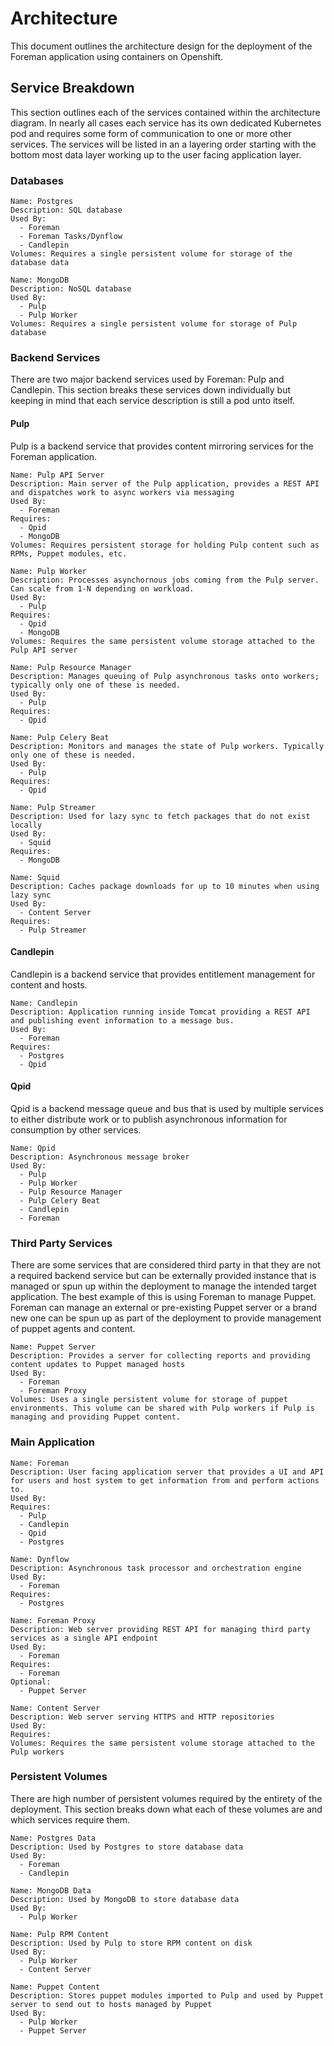 # Architecture

This document outlines the architecture design for the deployment of the Foreman application using containers on Openshift.

## Service Breakdown

This section outlines each of the services contained within the architecture diagram. In nearly all cases each service has its own dedicated Kubernetes pod and requires some form of communication to one or more other services. The services will be listed in an a layering order starting with the bottom most data layer working up to the user facing application layer.

### Databases

    Name: Postgres
    Description: SQL database
    Used By:
      - Foreman
      - Foreman Tasks/Dynflow
      - Candlepin
    Volumes: Requires a single persistent volume for storage of the database data

    Name: MongoDB
    Description: NoSQL database
    Used By:
      - Pulp
      - Pulp Worker
    Volumes: Requires a single persistent volume for storage of Pulp database

### Backend Services

There are two major backend services used by Foreman: Pulp and Candlepin. This section breaks these services down individually but keeping in mind that each service description is still a pod unto itself.

#### Pulp

Pulp is a backend service that provides content mirroring services for the Foreman application.

    Name: Pulp API Server
    Description: Main server of the Pulp application, provides a REST API and dispatches work to async workers via messaging
    Used By:
      - Foreman
    Requires:
      - Qpid
      - MongoDB
    Volumes: Requires persistent storage for holding Pulp content such as RPMs, Puppet modules, etc.

    Name: Pulp Worker
    Description: Processes asynchornous jobs coming from the Pulp server. Can scale from 1-N depending on workload.
    Used By:
      - Pulp
    Requires:
      - Qpid
      - MongoDB
    Volumes: Requires the same persistent volume storage attached to the Pulp API server

    Name: Pulp Resource Manager
    Description: Manages queuing of Pulp asynchronous tasks onto workers; typically only one of these is needed.
    Used By:
      - Pulp
    Requires:
      - Qpid

    Name: Pulp Celery Beat
    Description: Monitors and manages the state of Pulp workers. Typically only one of these is needed.
    Used By:
      - Pulp
    Requires:
      - Qpid

    Name: Pulp Streamer
    Description: Used for lazy sync to fetch packages that do not exist locally
    Used By:
      - Squid
    Requires:
      - MongoDB

    Name: Squid
    Description: Caches package downloads for up to 10 minutes when using lazy sync
    Used By:
      - Content Server
    Requires:
      - Pulp Streamer

#### Candlepin

Candlepin is a backend service that provides entitlement management for content and hosts.

    Name: Candlepin
    Description: Application running inside Tomcat providing a REST API and publishing event information to a message bus.
    Used By:
      - Foreman
    Requires:
      - Postgres
      - Qpid

#### Qpid

Qpid is a backend message queue and bus that is used by multiple services to either distribute work or to publish asynchronous information for consumption by other services.

    Name: Qpid
    Description: Asynchronous message broker
    Used By:
      - Pulp
      - Pulp Worker
      - Pulp Resource Manager
      - Pulp Celery Beat
      - Candlepin
      - Foreman

### Third Party Services

There are some services that are considered third party in that they are not a required backend service but can be externally provided instance that is managed or spun up within the deployment to manage the intended target application. The best example of this is using Foreman to manage Puppet. Foreman can manage an external or pre-existing Puppet server or a brand new one can be spun up as part of the deployment to provide management of puppet agents and content.

    Name: Puppet Server
    Description: Provides a server for collecting reports and providing content updates to Puppet managed hosts
    Used By:
      - Foreman
      - Foreman Proxy
    Volumes: Uses a single persistent volume for storage of puppet environments. This volume can be shared with Pulp workers if Pulp is managing and providing Puppet content.

### Main Application

    Name: Foreman
    Description: User facing application server that provides a UI and API for users and host system to get information from and perform actions to.
    Used By:
    Requires:
      - Pulp
      - Candlepin
      - Qpid
      - Postgres

    Name: Dynflow
    Description: Asynchronous task processor and orchestration engine
    Used By:
      - Foreman
    Requires:
      - Postgres

    Name: Foreman Proxy
    Description: Web server providing REST API for managing third party services as a single API endpoint
    Used By:
      - Foreman
    Requires:
      - Foreman
    Optional:
      - Puppet Server

    Name: Content Server
    Description: Web server serving HTTPS and HTTP repositories
    Used By:
    Requires:
    Volumes: Requires the same persistent volume storage attached to the Pulp workers

### Persistent Volumes

There are high number of persistent volumes required by the entirety of the deployment. This section breaks down what each of these volumes are and which services require them.

    Name: Postgres Data
    Description: Used by Postgres to store database data
    Used By:
      - Foreman
      - Candlepin

    Name: MongoDB Data
    Description: Used by MongoDB to store database data
    Used By:
      - Pulp Worker

    Name: Pulp RPM Content
    Description: Used by Pulp to store RPM content on disk
    Used By:
      - Pulp Worker
      - Content Server

    Name: Puppet Content
    Description: Stores puppet modules imported to Pulp and used by Puppet server to send out to hosts managed by Puppet
    Used By:
      - Pulp Worker
      - Puppet Server
